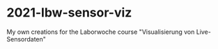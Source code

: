 # 2021-lbw-sensor-viz
My own creations for the Laborwoche course "Visualisierung von Live-Sensordaten"
